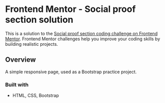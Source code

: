 # Frontend Mentor - Social proof section solution

This is a solution to the [Social proof section coding challenge on Frontend Mentor](https://www.frontendmentor.io/challenges/social-proof-section-6e0qTv_bA). Frontend Mentor challenges help you improve your coding skills by building realistic projects. 

## Overview

A simple responsive page, used as a Bootstrap practice project.

### Built with

- HTML, CSS, Bootstrap
